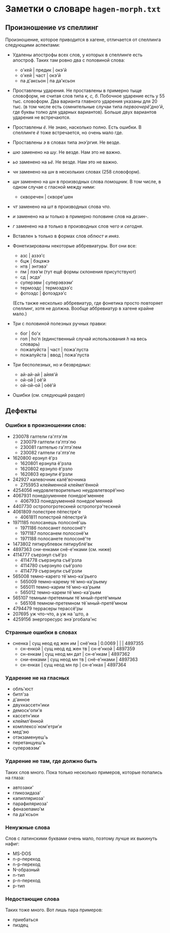 # Заметки о словаре `hagen-morph.txt`

## Произношение _vs_ спеллинг

Произношение, которое приводится в хагене, отличается от спеллинга следующими аспектами:

- Удалены апострофы всех слов, у которых в спеллинге есть апостроф. Таких там ровно два с половиной слова:
  - о'кей | предик | окэ'й
  - о'кей | част | окэ'й
  - па д'аксьон | па да'ксьон

- Проставлены ударения.
  Не проставлены в примерно тыще словоформ, не считая слов типа _к, с, б_.
  Побочное ударение есть у 55 тыс. словоформ.
  Два варианта главного ударения указаны для 20 тыс. (в том числе есть сомнительные случаи типа _первоочерё'дно'й_, где буквы толко для ударных вариантов).
  Больше двух вариантов ударения не встречаются.
  
- Проставлены _ё_. Не знаю, насколько полно. Есть ошибки.
  В спеллинге _ё_ тоже встречается, но очень мало где.
  
- Проставлены _э_ в словах типа _энэ'ргия_. Не везде.

- _шю_ заменено на _шу_. Не везде. Нам это не важно.
- _ьо_ заменено на _ьё_. Не везде. Нам это не важно.
- _чн_ заменено на _шн_ в нескольких словах (258 словоформ).
- _щн_ заменено на _шн_ в производных слова _помощник_. В том числе, в одном случае с гласной между ними:
  - скворечен | скворе'шен
- _чт_ заменено на _шт_ в производных слова _что_.
- _и_ заменено на _ы_ только в примерно половине слов на _дезин-_.
- _г_ заменено на _в_ только в производных слов _чего_ и _сегодня_.
- Вставлен _ъ_ только в формах слов _облюст_ и _иняз_.

- Фонетизированы некоторые аббревиатуры. Вот они все:
  - азс | азээ'с
  - бцж | бэцэжэ
  - нтв | энтэвэ'
  - пм | пээ'м (тут ещё формы склонения присутствуют)
  - сд | эсдэ'
  - суперэвм | суперэвээм'
  - термоэдс | термоэдээ'с
  - фотоэдс | фотоэдээ'с
  
  (Есть также несколько аббревиатур, где фонетика просто повторяет спеллинг, хотя не должна. Вообще аббревиатур в хагене крайне мало.)

- Три с половиной полезных ручных правки:
  - бог | бо'х
  - гоп | hо'п (единственный случай использования _h_ на весь словарь)
  - пожалуйста | част | пожа'луста
  - пожалуйста | ввод | пожа'луста

- Три бесполезных, но и безвредных:
  - ай-ай-ай | айяя'й
  - ой-ой | оё'й
  - ой-ой-ой | оёё'й

- Ошибки
  (см. следующий раздел)


## Дефекты

### Ошибки в произношении слов:

- 230078 галтели га'лтэ'ля
  - 230079 галтели га'лтэ'лю
  - 230081 галтелью га'лтэ'лем
  - 230082 галтели га'лтэ'ле
- 1620800 ерзнул ё'рз
  - 1620801 ерзнула ё'рзла
  - 1620802 ерзнуло ё'рзло
  - 1620803 ерзнули ё'рзли
- 242927 калевочник калё'вочника
  - 2755953 клейменной клеймл'ённой
- 4254056 неудовлетворительно неудовлетворё'нно
- 4067931 понедоуменнее понедое'меннее
  - 4067933 понедоуменней понедое'менней
- 4407730 остропогротескней остропогрэ'тескней
- 4061809 попестрее пёпестре'е
  - 4061811 попестрей пёпестре'й
- 1971185 полосанешь полосонё'шь
  - 1971186 полосанет полосонё'т
  - 1971187 полосанем полосонё'м
  - 1971188 полосанете полосонё'те
- 1473802 пятирублевок пятирублё'вк
- 4897363 сни-енками снё-е'нками (см. ниже)
- 4114777 съерзнул съё'рз
  - 4114778 съерзнула съё'рзла
  - 4114780 съерзнуло съё'рзло
  - 4114779 съерзнули съё'рзли
- 565008 темно-карего тё`мно-ка'рьего
  - 565009 темно-карему тё`мно-ка'рьему
  - 565011 темно-карим тё`мно-ка'рьим
  - 565012 темно-карем тё`мно-ка'рьем
- 565107 темным-претемным тё`мный-претё'мным
  - 565108 темном-претемном тё`мный-претё'мном
- 4794479 террасеры терассё'ры
- 207695 уж что-что, а уж на 'што, а
- 4259156 энергоресурс энэ`ргобала'нс

### Странные ошибки в словах

- сненка | сущ неод ед жен им | снё'нка | 0.0069 |  |  | 4897355
  - сн-енкой | сущ неод ед жен тв | сн-е'нкой | 4897359
  - сн-енкам | сущ неод мн дат | сн-е'нкам | 4897362
  - сни-енками | сущ неод мн тв | снё-е'нками | 4897363
  - сн-енках | сущ неод мн пр | сн-е'нках | 4897364

### Ударение не на гласных

- облъ'юст
- битл'за
- д'анное
- двухкассетн'ики
- демоск'опи'я
- кассетн'ики
- клеймл'ённой 
- комплексо`ном'етри'и
- мед'эю
- отэкзаменуеш'ь
- перетанцуеш'ь
- суперэвээм'

### Ударение не там, где должно быть

Таких слов много.
Пока только несколько примеров, которые попались на глаза:
- автозаки'
- гликозидаза'
- капилляриоза'
- парафиляриоза'
- феназепамо'м
- па да'ксьон

### Ненужные слова

Слов с латинскими буквами очень мало, поэтому лучше их выкинуть нафиг:
- MS-DOS
- n-p-переход
- n-p-переход
- N-образный
- n-тип
- p-n-переход
- p-тип

### Недостающие слова

Таких тоже много.
Вот лишь пара примеров:
- приебаться
- пиздец
